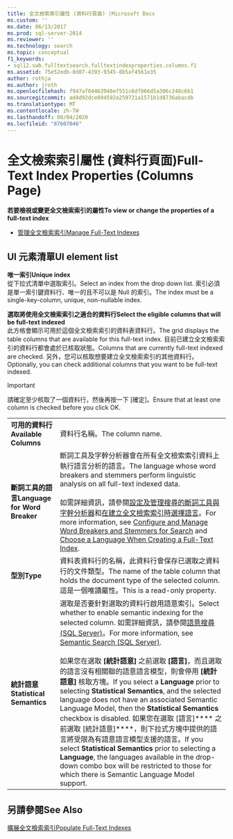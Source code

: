 ```yaml
---
title: 全文檢索索引屬性 (資料行頁面) |Microsoft Docs
ms.custom: ''
ms.date: 06/13/2017
ms.prod: sql-server-2014
ms.reviewer: ''
ms.technology: search
ms.topic: conceptual
f1_keywords:
- sql12.swb.fulltextsearch.fulltextindexproperties.columns.f1
ms.assetid: 75e52edb-0d07-4393-9345-8b5af4561e35
author: rothja
ms.author: jroth
ms.openlocfilehash: f947af04463948ef551c6df866d5a306c248c6b1
ms.sourcegitcommit: ad4d92dce894592a259721a1571b1d8736abacdb
ms.translationtype: MT
ms.contentlocale: zh-TW
ms.lasthandoff: 08/04/2020
ms.locfileid: "87607046"
---
```

# <a name="full-text-index-properties-columns-page"></a><span data-ttu-id="52198-102">全文檢索索引屬性 (資料行頁面)</span><span class="sxs-lookup"><span data-stu-id="52198-102">Full-Text Index Properties (Columns Page)</span></span>
  <span data-ttu-id="52198-103">**若要檢視或變更全文檢索索引的屬性**</span><span class="sxs-lookup"><span data-stu-id="52198-103">**To view or change the properties of a full-text index**</span></span>  
  
-   [<span data-ttu-id="52198-104">管理全文檢索索引</span><span class="sxs-lookup"><span data-stu-id="52198-104">Manage Full-Text Indexes</span></span>](../relational-databases/indexes/indexes.md)  
  
## <a name="ui-element-list"></a><span data-ttu-id="52198-105">UI 元素清單</span><span class="sxs-lookup"><span data-stu-id="52198-105">UI element list</span></span>  
 <span data-ttu-id="52198-106">**唯一索引**</span><span class="sxs-lookup"><span data-stu-id="52198-106">**Unique index**</span></span>  
 <span data-ttu-id="52198-107">從下拉式清單中選取索引。</span><span class="sxs-lookup"><span data-stu-id="52198-107">Select an index from the drop down list.</span></span> <span data-ttu-id="52198-108">索引必須是單一索引鍵資料行、唯一的且不可以是 Null 的索引。</span><span class="sxs-lookup"><span data-stu-id="52198-108">The index must be a single-key-column, unique, non-nullable index.</span></span>  
  
 <span data-ttu-id="52198-109">**選取將使用全文檢索索引之適合的資料行**</span><span class="sxs-lookup"><span data-stu-id="52198-109">**Select the eligible columns that will be full-text indexed**</span></span>  
 <span data-ttu-id="52198-110">此方格會顯示可用於這個全文檢索索引的資料表資料行。</span><span class="sxs-lookup"><span data-stu-id="52198-110">The grid displays the table columns that are available for this full-text index.</span></span> <span data-ttu-id="52198-111">目前已建立全文檢索索引的資料行都會處於已核取狀態。</span><span class="sxs-lookup"><span data-stu-id="52198-111">Columns that are currently full-text indexed are checked.</span></span> <span data-ttu-id="52198-112">另外，您可以核取想要建立全文檢索索引的其他資料行。</span><span class="sxs-lookup"><span data-stu-id="52198-112">Optionally, you can check additional columns that you want to be full-text indexed.</span></span>  
  
> [!IMPORTANT]  
>  <span data-ttu-id="52198-113">請確定至少核取了一個資料行，然後再按一下 [確定]。</span><span class="sxs-lookup"><span data-stu-id="52198-113">Ensure that at least one column is checked before you click OK.</span></span>  
  
|||  
|-|-|  
|<span data-ttu-id="52198-114">**可用的資料行**</span><span class="sxs-lookup"><span data-stu-id="52198-114">**Available Columns**</span></span>|<span data-ttu-id="52198-115">資料行名稱。</span><span class="sxs-lookup"><span data-stu-id="52198-115">The column name.</span></span>|  
|<span data-ttu-id="52198-116">**斷詞工具的語言**</span><span class="sxs-lookup"><span data-stu-id="52198-116">**Language for Word Breaker**</span></span>|<span data-ttu-id="52198-117">斷詞工具及字幹分析器會在所有全文檢索索引資料上執行語言分析的語言。</span><span class="sxs-lookup"><span data-stu-id="52198-117">The language whose word breakers and stemmers perform linguistic analysis on all full-text indexed data.</span></span><br /><br /> <span data-ttu-id="52198-118">如需詳細資訊，請參閱[設定及管理搜尋的斷詞工具與字幹分析器](../relational-databases/search/configure-and-manage-word-breakers-and-stemmers-for-search.md)和[在建立全文檢索索引時選擇語言](../relational-databases/search/choose-a-language-when-creating-a-full-text-index.md)。</span><span class="sxs-lookup"><span data-stu-id="52198-118">For more information, see [Configure and Manage Word Breakers and Stemmers for Search](../relational-databases/search/configure-and-manage-word-breakers-and-stemmers-for-search.md) and [Choose a Language When Creating a Full-Text Index](../relational-databases/search/choose-a-language-when-creating-a-full-text-index.md).</span></span>|  
|<span data-ttu-id="52198-119">**型別**</span><span class="sxs-lookup"><span data-stu-id="52198-119">**Type**</span></span>|<span data-ttu-id="52198-120">資料表資料行的名稱，此資料行會保存已選取之資料行的文件類型。</span><span class="sxs-lookup"><span data-stu-id="52198-120">The name of the table column that holds the document type of the selected column.</span></span> <span data-ttu-id="52198-121">這是一個唯讀屬性。</span><span class="sxs-lookup"><span data-stu-id="52198-121">This is a read-only property.</span></span>|  
|<span data-ttu-id="52198-122">**統計語意**</span><span class="sxs-lookup"><span data-stu-id="52198-122">**Statistical Semantics**</span></span>|<span data-ttu-id="52198-123">選取是否要針對選取的資料行啟用語意索引。</span><span class="sxs-lookup"><span data-stu-id="52198-123">Select whether to enable semantic indexing for the selected column.</span></span> <span data-ttu-id="52198-124">如需詳細資訊，請參閱[語意搜尋 &#40;SQL Server&#41;](../relational-databases/search/semantic-search-sql-server.md)。</span><span class="sxs-lookup"><span data-stu-id="52198-124">For more information, see [Semantic Search &#40;SQL Server&#41;](../relational-databases/search/semantic-search-sql-server.md).</span></span><br /><br /> <span data-ttu-id="52198-125">如果您在選取 **[統計語意]** 之前選取 **[語言]**，而且選取的語言沒有相關聯的語意語言模型，則會停用 **[統計語意]** 核取方塊。</span><span class="sxs-lookup"><span data-stu-id="52198-125">If you select a **Language** prior to selecting **Statistical Semantics**, and the selected language does not have an associated Semantic Language Model, then the **Statistical Semantics** checkbox is disabled.</span></span> <span data-ttu-id="52198-126">如果您在選取 [語言]\*\*\*\* 之前選取 [統計語意]\*\*\*\*，則下拉式方塊中提供的語言將受限為有語意語言模型支援的語言。</span><span class="sxs-lookup"><span data-stu-id="52198-126">If you select **Statistical Semantics** prior to selecting a **Language**, the languages available in the drop-down combo box will be restricted to those for which there is Semantic Language Model support.</span></span>|  
  
## <a name="see-also"></a><span data-ttu-id="52198-127">另請參閱</span><span class="sxs-lookup"><span data-stu-id="52198-127">See Also</span></span>  
 [<span data-ttu-id="52198-128">擴展全文檢索索引</span><span class="sxs-lookup"><span data-stu-id="52198-128">Populate Full-Text Indexes</span></span>](../relational-databases/search/populate-full-text-indexes.md)  
  
  

